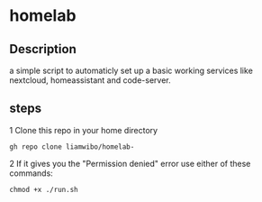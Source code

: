 # homelab
## Description
a simple script to automaticly set up a basic working services like nextcloud, homeassistant and code-server.
## steps
1 Clone this repo in your home directory
```
gh repo clone liamwibo/homelab-
```
2 If it gives you the "Permission denied" error use either of these commands:
```
chmod +x ./run.sh
```
